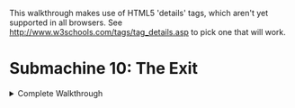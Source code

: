 This walkthrough makes use of HTML5 'details' tags, which aren't yet supported in all browsers. See http://www.w3schools.com/tags/tag_details.asp to pick one that will work.


Submachine 10: The Exit
=======================
<details>
<summary>Complete Walkthrough</summary>
	<details>
	<summary>Intro</summary>
	<p>Welcome to the final "Submachine" game! The series has spanned 10 episodes in as many years. The creator, Mateusz Skutnik, has finished up with the best art and longest trek so far. I've enjoyed the series greatly, so I wanted to put some work into a good walkthrough for others. Prior experience with Submachine in not necessary, but there are many references to previous games for those who want to look back.
	<p>The game world consists of 8 major areas, each of which has a portal back to a section of a previous Submachine game. The graphic style is that of the original, but updates were made so that they'd be appropriate to the new game. Most of the game play involves clicking switches, collecting items, and finding out where to put them.
	<p>There are a few parts to this walkthrough. I try to have progressive hints throughout, so that you can figure out as much as possible on your own. Also, each successive part is more detail oriented, so you can look for high level hints in the "Hints" section, detailed directions, you'll need to check out the "Efficiency" section.
	<p>"Explanations Walkthrough" leads you to clues to what you need before finding those items. It's a lot of back and forth, but hopefully you will understand what's going on. "Efficiency Walkthrough" is designed around subgoals for accessing the ending. Items are collected and used at convenient times with no explanation about what they are.
	<p>"Secrets" contains info for getting the ten small red balls that are used to access extra text just before finishing the game. Items used solely to acquire secrets are mostly ignored by the main walkthroughs, except under special spoiler tags.
	<p>I label areas mainly by their teleporter coordinates. So, '101' means first and third buttons depressed before activating teleporter. I also use a 'P' to mean through the powered portal. So '110P' means the area from the beginning of Sub 6: The Edge.
	<p>Remember that the game is designed so that you can't get stuck. No matter what you've done, what you have, or where you are, you can still reach the ending! (And you can still get all the secrets!)
	<p>Enjoy!
	</details>
<details>
<summary>Hints</summary>
	<ul>
	<li>You're not stuck.</li>
	<li>Really, you're not stuck. The ending is reachable from any situation.</li>
	<li>The secrets are also reachable from any situation.</li>
	<li>If an item came from a device, it probably goes into a similar device.</li>
	<li>Mechanisms with little red and green lights need to be activated elsewhere.</li>
	<li>Pick up everything. There are no useless items.</li>
	<li>There are a few useless mechanisms.</li>
	<li>Most mechanisms have visual clues for how to activate them. Like missing pieces.</li>
	<li>If a mechanism stops working, you don't need it any more.</li>
	<li>Some obvious items are for non-obvious secrets. Progress is better than completion.</li>
	<li>There are some things you'll understand early, but can't be solved until much later.</li>
	<li>All ten secrets are small red balls. Some are hidden in "plain sight".</li>
	</ul>
</details>
	<details>
	<summary>Descriptions Walkthrough</summary>
		<p>This takes you through the game, pointing out clues. It's more commentary than directions, so it's good if you want vague hints, or want to read about a previous section to see if you missed an obscured clue. The back story is left out, but you're led to in-game papers that describe it. Secrets are dealt with as if they were normal game items, but more vague and left out of the spoiler hints. This walkthrough is set up as if it's telling the protagonist's story. Read the Efficiency Walkthrough section if you need clearer guidance.
		<p>This is written as if we have everything we need to pass each obstacle. The player will have to jump back and forth between areas to actually reach the area in the next paragraph. Read about what you see, for subtle hints about what to do next. Spoiler hints will say where to go, but not what to do there or the best order to do anything.
		<p>Progressive spoilers: character of the game, descriptions and clues, search locations
		<details>
		<summary>Chapter 1: Where Am I?</summary>
			<p>The first part of the game is simple and linear. Explore a bit, click to collect items, and use them where you can. Don't miss the 'Backpack' early on, you have limited inventory space! Figure out how the game works. Pass though rooms and portals. Find the teleporter to finish this part.
			<details>
			<summary>Docks</summary>
				<p>We start off on an unstable platform with stone floating around. This seems to be a technologically mixed area that plaques call the Northern Garden docks. There are four labeled 'docks'. There's a ship anchored (literally) to one of the docks, but we can't see it. There's a ladder, but all it has is a glowing orb at the top. It seems small enough to grab. A hole in the ground leads to a machine that doesn't do anything, but does have a hole for something. Pieces of the wall are floating around. They seem to be centered on something. There's a building blocking our path. The circular device nearby looks like it might be useful.
				<details>
					Put the Light Sphere in the circular device to gain access to the building.
					</details>
				</details>
			<details>
			<summary>Control Room<summary>
				<p>This is a modest building that seems in disrepair. There are some levers upstairs labeled like the docks. What dock was the ship at? There's a backpack by a chair that looks useful. The stairway doesn't go anywhere. What breaks up support beams but leaves them floating? There's a vending machine in the corner. It seems to require an id card. Maybe there's one on the ship?
				<details>
					Click the lever marked '3' to move the ladder to the ship.
					</details>
				</details>
			<details>
			<summary>Ship</summary>
				<p>We can reach what seems to be a space ship, but it still needs power. Luckily, there's ship number card by the entrance, and those cables go right into the machine we saw.
				<details>
					Take the Id to the vending machine, insert it to get a Bottle Fuse, take it outside to the machine in the hole. Insert it and press the button.
					</details>
				<p>The ship is so old that there's mold everywhere! It's interesting to look at, but probably doesn't do anything anymore. Maybe there's some scrap to collect on board. We found the bridge, but the security is still in place, and we don't have a captain's ID badge, or whatever goes in the other slot. There's a hatch missing a handle, maybe that's still around somewhere.
				<details>
					The Door Valve is on the other side of the ship. Insert it into the hatch and click to open it.
					</details>
				</details>
			<details>
			<summary>Old House</summary>
				<p>We found a karma portal like the ones in previous Submachine games. They'll probably take us to many unusual places. This place seems like an old house. The way is blocked a bit, but nothing too difficult to handle. There's a hole in the floor with a little red ball at the bottom. Looks like something valuable, but we can't reach it. Even if we found a long stick to reach, it's so far down that grabbing it would be a problem. There's some strange equipment around. One large capsule has lights on it and a panel that might open, but it won't and the device seems inactive. The nearby door is shut and not opening. There's another unusual device on a lower level, but it seems to be missing some parts. All the statues are facing some brick structure that seems subtly out of place with the house. It must be important.
				</details>
			</details>
		<details>
		<summary>Chapter 2: Grand Tour</summary>
			<p>Now that you have access to a teleporter, there are many worlds to explore. Go from place to place collecting and using items. About half of them are used in the area you found them in, the rest go through the teleporter. Use the powered portals to get to areas from previous Submachine games. You'll finish this part of the game when you gather all the pieces to activate the powered portal in the first area.
			<p>Main Areas
			<details>
			<summary>001 The Pyramid</summary>
				<p>There's a bunch of ancient Egyptian stuff around, but the pyramid walls look like copper. There's a couple of geared devises on walls, but neither is complete. There's a totem with Hieroglyphics on it, and there are some papers around with the same symbols. A box on an upper level has the same symbol as the totem, but it doesn't seem to do anything. There are a couple of jackal heads that teleport us between them, which is odd because there are ladders that reach them both. There's also an odd gray stone device with buttons, attached to a socket. There's nothing around that fits in, though.
				<details>
					The last hieroglyph page is in 111. The Karma Vile for the stone device is in 110P. You get the first Cog Wheel from the box when the totem is set up properly. The other 3 are in 001P, 101P, and 011. 
					</details>
				The ladders both drop down into compartments below. There's a glowing portal down one, and a glowing device down the other. They look useful. 
				</details>
			<details>
			<summary>010 The Excavation</summary>
				<p>Looks like a work site, but the drill is busted. It's turned off and there's a handle in what looks like red sand. It appears to be solid. There's sand on the other side too, but it doesn't fill the hole. There's a machine that seems to open a hatch somewhere. There's a glowing Range Confirmator that may need power.
				<details>
					Get the handle and put it on the drill. Open the handles and pull both levers to activate it.
					</details>
				<p>The drill must have already done its work, because there is equipment down its hole. One of the Range Confirmators is in a socket with a green light. There are two other sockets with red lights. There are two airlocks, but one is missing a handle. We can get past the other one. There's a closed hatch and a bar that looks like a handle.
				<details>
					Open the other airlock with the handle, place both Confirmators in the sockets and activate the machine to open the hatch
					</details>
				<p>There's a piece of paper with a some kind of rune on it here, and a large portal beyond the hatch.
				</details>
			<details>
			<summary>011 Shiva</summary>
				<p>This place consists of three large metal spheres, connected by a large pipe. The pipe is busted open and we can climb inside. Unfortunately, there are security fields blocking access to two of the spheres. We can enter the third, which has some kind of rotating device. Activating it changes some of its lights from red to green and vise versa, but anything but the original position puts up a security gate to that we can't leave. We can go all the way around the largest sphere and enter through a hatch. It seems to be a computer interface. There are a lot of green lights around. What could those be?
				<details>
					Use a Insulator Cap found in 101P to block the exit security gate. We'll assume the that emergency protocol has also been activated. It's in 110P
					</details>
				<p>With the security gates partially deactivated we can enter all the spheres through the busted tube. The left sphere has a large portal in it. The right sphere now has a ladder visible that exits below. There's a copper Cog gear here.
				</details>
			<details>
			<summary>100 Royal Storage</summary>
				This place is full of old structures that seem to be held together by advanced technology. There are time and space anomalies all around, so movement doesn't always end up where we expect. There are signs naming five separate storage facilities. There's nothing else of interest here.
				<p>32/1 is all red brick inside. There doesn't seem to be any order to the rooms, and backtracking leads to new places rather than old ones. It would be easy to hide somthing in here. Luckily, the total number of rooms seems low. There are items scattered about, and two metal devices in walls. One seems to need completion, with oblong recesses in it. Another looks like a secure box we don't have access to.
				<details>
					Fill the first device with Karma Fuses to access the second.
					</details>
				<p>33/1 is very small. There are some items on the floor, and you see all of it before returning to the entrance.
				<p>33/2 is also very small. Every exit leads back to the entrance, except the ones at the entrance. There are some things on the floor, but the large portal seems to be the reason this vault exists. Unfortunately, it's not active. There are round sockets in the wall nearby. Maybe it construction wasn't completed.
				<details>
					Fill the corners with Loop Stabilizers to active the portal.
					</details>
				<p>33/3 has much more space inside, and has some kind of order to it. The left doors all lead to the same places, and the same is true for the other doors and ladders. Backtracking to previous rooms is somewhat possible. There are a lot of devises on the walls! Most of them have red and green indicators and labels, though there is one dial with labels from all the other devices, and one with multiple red lights with a panel that might open. There's also a large capsule here that looks similar to the one near the first teleporter. Far from the entrance, there's a paper with some history about an escapee. Maybe there's hope of escaping?
				<details>
					Activate each device after setting the dial to its label. 
					</details>
				</details>
				<p>33/4 is also large, but as long as we don't go too far and end up at the entrance, we can backtrack through any rooms we visit. There are items lying around and a paper on the wall with a strange symbol on it. There are three devices on walls. One of them has two indicator lights on it.
				<details>
					Activate the two devices and then collect an item from the one with lights.
					</details>
			<details>
			<summary>101 Cliff Side</summary>
				<p>There's not much here. There's an older stone statue of an ox that's missing some pieces, a paper with some strange message about multiple dimensions, and a piston. The piston activates a ladder that leads to an upper ledge. The piston there is missing, though, so we can't reach higher. There's a big spherical machine that is missing something according to the pedestal nearby. There's a metal piece that's almost fallen off the ledge, but it doesn't fit in the machine.
				<details>
					The Stone Grapes are in 011P and 001. The other ox statue is in 110. The Ladder Piston is in the ship near the start of the game. The Data Tape is in 001P.
					</details>
				<p>Even with the machine satisfied, it doesn't seem to do anything useful. It only says that it's finished was it was doing. Maybe those cables are communicating with some other machine? The upper ledge has paper with a strange symbol on it. And a large portal.
				</details>
			<details>
			<summary>110 Murtaugh's Lab</summary>
				<p>This place is huge! It also seems to be falling apart, like the docks, there are paths that lead to empty space and broken walls floating about. There's a machine on the far wall with a socked for some large device. There are three doors around the teleporter.
				<p>The left room is the most broken up, and things are scattered around the floor. There's a paper on the wall. Someone may have been studying the strange behavior.
				<p>The center room was poorly barricaded, probably because of some fancy equipment in it and its back room. There's a large capsule here like the one near the first teleporter. There's also a magnifying glass that doesn't have an experiment running. We could use it if needed without disturbing anything. There are skulls on tables and in drawers. Why would anyone want to look at skulls?
				<p>The third door just leads to three more! The left one has an out-of-place old stone statue of an ox, and a box with mostly small things around it. The center door leads to a large portal. It's got a number of smaller devices connected to it with wires. Half of them have green lights and hold a metal thing like the ones lying around the floors here. The other half are empty with red lights. The right door contains a large version on an experiment. The experimenter seems to have found a way to repair broken walls!
				<details>
					Fill the portal devices with Vector Finders. 3 are here, the others are in 101 and 100.
					</details>
				</details>
			<details>
			<summary>111 The Monastery</summary>
				<p>If there were monks here once, they lived a spartan life. Most interesting things look like they came from elsewhere. There's a paper with what looks like hieroglyphics on it. There's a metal bar near a statue. There's a large capsule like the one near the first teleporter. There's some electric device, that could be a sender or receiver. There's a large portal that looks like it belongs here, strangely enough, but it's not active. There's also a circular stand like the one used to gain access to the control room to power the ship. Too bad we can't remove the Light Sphere from there.
				<details>
					Use a Light Sphere from 101P or 100P to get an item that powers the portal. 
					</details>
				</details>
			<p>'Sub' Areas
			<details>
			<summary>001P Submachine 5: The Root</summary>
				<p>We no longer have the metal keys to use the local teleporter, and it looks damaged by the karma portal anyway, so we're stuck in this area. The Coil we placed back then seems to have exploded, leaving a Light Sphere. There's a gear in the tub that looks out of place. We can move some panels from the wall to reveal a handle we didn't notice before. There's a ladder that leads to a socket in the wall. Opening the panel reveals that it's empty. Perhaps there's another one somewhere so we know what kind of thing plugs in.
				<details>
					Get a Root Finder from 101P to collect an item from below.
					</details>
				</details>
			<details>
			<summary>010P Submachine 4: The Lab</summary>
				<p>We've been on this roof before, but the ladder is broken, so we can't get to the familiar areas. There's a force field blocking the path, but it's controlled from our side. That's pretty sloppy security, or there's something inside that's important enough to stay there. There's a Light Sphere set up to get us into a new section of the lab. There's a page on the wall, something about time travel. There's a metal Ladder Step nearby, but there's no way it would fit the wooden ladder outside. There's another security device set up, this one is actually keeping us out. Maybe it's as sloppy as the one outside and we can trick it somehow.
				<details>
					There's a Chip with security codes hidden in 011P, but you'll need to head to 110 to actually get at it.
					</details>
				<p>Past the security is a workbench with a tank of karma like the one from the other lab. This one is set up to dispense it. Maybe if we had an appropriate container we could use it to do the miracles we saw in the other lab?
				<details>
					The container is in 000, and the miracle works, so it's a late-game item.
					</details>
				</details>
			<details>
			<summary>011P Submachine 7: The Core</summary>
				<p>This is the large shrine we visited before, but it seems to have aged quite a bit. The telescopes that haven't fallen apart still point to the same locations, but the electrical equipment is broken down an full of stones. There are floating blocks outside; this place may be damaged by the same thing that damaged others. The entrance we used last time is completely gone. Looks like someone visited at one point, but there's nothing left of them now but a suit and a skull. There's a large machine in one room that looks like the one on the cliff. The pedestal has the same message on it as well. There's a note left behind saying someone will be back here eventually. Hope that wasn't them in the suit.
				<details>
					Satisfying the machine at 101 will provide an item here.
					</details>
				</details>
			<details>
			<summary>100P Submachine 3: The Loop</summary>
				<p>This was the place we were stuck doing puzzles for what seemed like forever. The rooms aren't stable like before, though. They're randomized like in another vault. There are so many rooms, it's hard to reach a location. There are two valve enclosures with four positions each, but one valve is missing. There are two receiver bells with dials that need activation before they'll turn. All four of these items are labeled. There's a devise with all those labels on it, with similar bells, and columns with lights that might move. There's a grid of some kind of material, with the corners of the grid missing. There's a device that seems to be ripped out and has wires dangling. Finally, there's a mount with two lights, presumably where the reward for this puzzle is kept.
				<details>
					The missing valve is in the basement past the back door of 000. It might still be locked at this point. Use the valves to line up the lights with a bell, then turn the dial of the corresponding bell. Repeat. Grab the reward. More hints are in the Efficiency Walkthrough, but this is a long difficult puzzle, so don't get discouraged.
					</details>
				</details>
			<details>
			<summary>101P Submachine 8: The Plan</summary>
				<p>This is a small section of a world visited not long before. The Coil is still there powering the dimensional locater, but the ladder is missing. We no longer have the controller that let us jump between worlds. Luckily, someone has set up a light sphere crown to get us into the pod without it.
				<details>
					There's a Light Sphere below and the other is in 001P.
					</details>
				<p>Some of the equipment has been removed from the pod, but they left a Cog above and didn't open the hatch after unlocking it. We've seen some Ladder Steps around, maybe if we get enough we can reach the area below us for the first time.
				<details>
					The 3 Steps are in 111, 010P, and 110P.
					</details>
				<p>We made it down the ladder! There is a Light Sphere here, along with instructions for setting up the crown above. There is a little round device in a computer socket that isn't doing anything but make blue light. Maybe it will be of more use elsewhere. 
				</details>
			<details>
			<summary>110P Submachine 6: The Edge</summary>
				<p>This the the place we were dropped off to die when we couldn't pass a security check. The teleporter looks worse than before, and pieces of wall have fallen down, revealing an entrance we never say before. Too bad there's no valve on that hatch. There's some new equipment set up, some sockets, what could those have been for? Around the corner, there's a paper with a strange symbol on the wall. The path beyond seems to have broken off. The vents are rusted enough to remove the covers and enter.
				<details>
					There's a fuse for the socket in the lighthouse. The valve is in one of the vents.
					</details>
				<p>There's a security system on through the left vent, but all the green balls needed to disable it are there. There are some items on pedestals (or fallen off), those must be important. There's also a large capsule like the one near the first teleporter.
				<p>The right vent has a four-way split with a machine controlling where to go, but it's blocked, so we can only go up. There's another one of those robot storage devices that seem to be everywhere. This one has something glowing in it. 
				The valve nearby is locked just like the entry machine is.
				<details>
					The Block Remover Tool is in the other vent. Use it on the center of the machine, unlocking it and the valves.
					</details>
				<p>The valves control which two exits are open at any time. There are a few items around that could be useful, including the Hatch Valve for the hatch outside. Beyond the hatch is another security point like the one in the vent, but this one is missing the Plasma Charges that unlock it. We'll have to find those.
				<details>
					There's a Charge in each vent, and the other in in 011.
					</details>
				</details>
				<p>Beyond the security point is a monitor and a door labeled S3C. The monitor is for activating an evacuation protocol, but it doesn't open the door. It's a computer, so it's probably connected to somewhere else. Perhaps there's a way out available now.
				<details>
					The protocol is for 011. The door is opened in the ship at the beginning of the game.
					</details>
				<p>It's like a treasure vault in here! There are nearly a dozen security stops, which lead to info about this place. We had a few of the little red balls that access it all. We should look for others. 
			<details>
			<summary>111P Submachine 9: The Temple</summary>
				<p>We just came from here but it looks like a lot of time has past. There's a lot more red 'sand' everywhere, and the only accessible plaque is broken. It covers up most of the places we knew about. Finding an item in this would be like finding an needle in a haystack. There is one place to go, past a hole in the stairway where it looks like someone set up a dimensional locater. Too bad we don't have the control device, but it's broken anyway. There's a wire to some holding cylinder. If we can power it we might salvage something from this trip.
				<details>
					The Coil is in 101P
					</details>
				</details>
			</details>
		<details>
		<summary>Chapter 3: Down the Rabbit Hole and Back</summary>
			<p>This part of the game is again more linear, with a little backtracking. Explore the oldest sections of Submachine games in order to open up the rest of the options. Don't be afraid when the exit disappears on you. You'll find another way out to end this part of the game.
			<details>
			<summary>000P Submachine 2: The Lighthouse</summary>
				<p>This place was the real beginning of journey through the Submachine. Now it's so full of this red stuff that we can't go very far. There's a Light Sphere where the wisdom crystal was once. But it was taken, so the light is a mystery. The box with all the wires seems to have blown a fuse or something, since one of the levers is inactive. The path up is blocked, but there's a light crown around to get us to the other side of the room. The ladder won't extend, one of the wires is broken. There's a little box like the one in the lab nearby. There's also a transmitter hooked up to a grid of strange symbols, like the ones we've found on paper.
				<details>
					Enter the 4 runes into the transmitter. The papers are at 010, 100, 101P, and 110P. The receiver is at 111. Use the item to fix the wire, and pull the lever on the box to extend the ladder
					</details>
				</details>
			<details>
			<summary>Submachine 1: The Basement</summary>
				<p>Ah, the original Submachine game console. There's a note about the lab stuff nearby, but the game is where we first noticed something was different. And there's a karma portal here. Maybe we can here from somewhere else originally? Through the portal is a setup like at the end of the game, but it's all real... and fake! It's a bunch of paintings that make it look like we've reached the outside. The path circles a tower, but part of it is broken up with more floating walls. There's an elevator here. Looking out from it the paintings seem real. Well, real enough for a game. This is the ending of Submachine, and we're retracing our steps back through it. Maybe it was all real after all?
				<p>Well, these red rooms are new, but the elevator disappeared from under the same symbol it appeared under back then. There seem to be unsolved problems here. Levers and stones and switches. It's still like a game setup, everything nearby just needs to be rearranged properly, and maybe we'll get to the portal behind the glass. The raised bed doesn't seem all that necessary, though.
				<details>
					The stone goes on the scale, the stone gets turned to match the mark on the other one, the switches need to be flipped, and all 4 levers can be collected and inserted into their spots around the glass.
					</details>
				<p>Now this is familiar! All the puzzles here are just as we left them, but more broken apart and moldy. It must have been real after all! Well, lets collect all the items from before, maybe they'll be useful outside. There's a portal where the original exit was. The wisdom crystal is missing of course, but there's another Light Sphere in its place. Maybe they 'grow back' after a long enough time? Continuing to retrace our steps leads us back to the old house. Did we come from here originally?
				</details>
			</details>
		<details>
		<summary>Chapter 4: Cleaning Up the Mess</summary>
			<p>This part of the game is about traveling around, dealing with all the unfinished business you've noticed along the way. Find a way to reconstruct damaged sections of the world. Collect and use all the secrets now. Reach the giant bulb at the top of the lighthouse to move on to the last part.
			<details>
			<summary>Find a tool</summary>
				<p>We're back at the house, and have access to every location and portal. Are there any mysteries we couldn't deal with before that we can now? How about the large capsule right here by the door?
				<details>
					Use the 4 Fuses from the basement to activate the 4 capsules. They're in 100, 110, 110P and 111.
					</details>
				<p>There's an Empty Karma Stabilizer inside. Perhaps we should fill it with karma?
				<details>
					The karma tank is in 010P.
					</details> 
				</details>
			<details>
			<summary>Perform the miracles</summary>
				<p>Leaving the lab, we see that the roof tiles dislodged by proximity to the karma portal are reacting to the Stabiliser. Using the Stabiliser on them actually fixes the broken roof! How many other places did we come across that had broken, floating pieces?
				<details>
					at least 11 ;-) (but one was the roof you just fixed, and two can't be fixed)
					</details>
				<p>There were so many places to go! Mostly there were Tiles to collect. There was a pathway with a message about a sentient machine, a box of junk that looked interesting, and more! The one in the basement was really confusing, The submachine game seems like a real place, but the portal took us to some electronic world. Were we really in the game? This last place has a door that seems to be unlocked by placing Tiles above it. Let's see if we have all 4.
				<details>
					The tiles are in repaired karma portals in 000, 000P, 110, docks.
					</details>
				</details>
			</details>
		<details>
		<summary>Chapter 5: Leaving the Submachine</summary>
			<p>Almost done! The karma doorway leads to the top of the lighthouse. The items in the there are used to acquire the pieces of the final mechanism. It's not very hard either. Just don't activate it if you want to try to get all the secrets. You have to start over from the beginning once you see the ending.
			<details>
			<summary>Enter the Lighthouse (Submachine 2)</summary>
				Past the doorway is a steel room with a note about entering the Submachine, and what looks like a security system. There are two fuse sockets that may need to be filled.
				<details>
					The Fuses are in 011P and 100P
					</details>
				<p>The ladder leads to the lighthouse. There's another note about a sentient machine. The large lamp we powered back then is still active! Too bad it didn't take us out of the submachine then. Better not try again that way. Since it didn't work, we might as well take these items nearby.
				<details>
					The large lamp still leads back into the loop like it did before!
					</details>
				</details>
			<details>
			<summary>Leave the Submachine for good</summary>
				<p>With the ID we can get further into the ship. It turns out it was just an observation deck, but there's some equipment up here. There's also a note about the lamp turning off. Will someone be expecting us? 
				<p>We have a Portable Light Crown and the Light Sphere that activates it. Now all we need is a place to set it up. There was a note about needing something else as well. Maybe whatever that is will be the last clue to making this work.
				<details>
					The note was in 101P, get the Converter in 110P. Set it all up in the lighthouse.
					</details>
				</details>
			<details>
			<summary>Enjoy the Ending!</summary>
				<p>They are Murtaugh and Elizabeth. They are the people the notes have been written by or about for the entire Submachine series. See the karma arm? This game would have been much easier with one of those!
				</details>
			</details>
		</details>
	<details>
	<summary>Efficiency Walkthrough</summary>
		<p>Here you'll find what I think is a really efficient path through the game. It's not the common path, but I've left directions in each goal for getting the stuff you've missed if you're not following along. It's divided into milestones and steps. If you don't know what to do, check which milestones you've completed and take a look under the next one you haven't.
		<p>Progressive spoilers: strategy, steps broken down, solutions and pointers
		<details>
		<summary>Reach the Teleporter</summary>
			<p>Look around and do a bunch of obvious stuff. You can ignore the Backpack if you're following this walkthrough, but you may want it just in case. You'll eventually find a red and white mechanism with three buttons in a row and one underneath. That's the teleporter. The top three set the location and the bottom one activates it, sending you to another, different-looking teleporter. You're at 000 currently.
			<details>
			<summary>Step-by-step</summary>
				- There's a Light Sphere at the top of the ladder
				- Use it to access the building. 
				- Use the levers to move the ladder to the ship.
					<details>
						Third from the left goes down, rest stay up
						</details>
				- Get the Ship ID Number and use it to get a Bottle Fuse.
				- Power up the ship and enter.
				- Get the Door Valve and Ladder Piston from the ship.
					<details>
						From entrance, Valve is left then up all the way, Piston is right all the way and up, then left
						</details>
				- Use the Door Valve to exit the ship
					<details>
						Exit door is right from the Piston
						</details>
				- Click through obstacles to reach the teleporter.
				</details>
			<details>
			<summary>Secrets</summary>
				None accessible now
				</details> 
			</details>
		<details>
		<summary>Activate the '110' Powered Portal</summary>
			<p>For this we need 5 Vector Finders, but 3 are in 110 in rooms near the portal. We need to teleport to two places to get them before heading to the portal. For efficiency, we should take a Plasma Charge with us, found in a fourth teleport location, and well hidden. You can get all of these items without needing any others.
			<details>
			<summary>Step-by-step</summary>
				- Visit 100, get the Vector Finder, it's somewhere left of the teleporter
					<details>
						Enter the storage vault, there's only one left of the teleporter. The doors lead to 5 random rooms, so keep clicking until you see a metal object in front. Get it and click doors until you see the vault arms, signifying the exit.
						</details>
				- Visit 101, get the Vector Finder, it's nearby
					<details>
						Use the Piston to call the ladder. Take it up one screen, the Vector Finder is a metal object on the edge of that ledge.
						</details>
				- Visit 011, get the Plasma Charge, it's a small green sphere
					<details>
						Follow the ladders all the way around the spheres. Enter the large one at the hatch and go to the left of the massive computer. One of the glowing green things is the Plasma Charge.
						</details>
				- Visit 110, three rooms have Vector Finders, one has the portal
					<details>
						Enter the door left of the teleporter, the Vector Finder is down the stairs. Enter the door right of the teleporter, the Vector finder is past obstacles, down a hallway, and inside a desk. Enter the door further right of the teleporter, to see three more doors. The Vector Finder is in the right room and the portal is in the center room.
						</details>
				- Activate the Portal
					<details>
						With the Vector Finders selected, click each socket with a red light to insert the Vector Finder. The portal will glow blue.
						</details>
				</details>
			<details>
			<summary>Secrets</summary>
				<p>Secret 1 is in the vault, you'll be back later, so no pressure. An item for accessing the secret room is here.
				</details>
			</details>
		<details>
		<summary>Complete the Ladder</summary>
			<p>For this we need 3 Ladder Steps, each in a different teleport location. One is, as you've guessed, behind the portal we just activated. While we're there, we'll save ourselves a trip by getting a rune and activating Shiva's emergency exit protocol. The second Step is a quick grab like the Vector Finders, but we'll collect a paper with a hint while we're there. The third Step will take some work, since we need to gain access to the powered portal to reach it. 
			<details>
			<summary>Step-by-step</summary>
				- Enter the portal at 110, find the crawl vents and rune paper.
					<details>
						Go left, click to open, left again for rune
						</details>
				- Enter the left vent, then the right, collecting everything
					<details>
						Both vents only have a few rooms. The left one is easy, collect the Plasma Charge, click to deactivate the security grid, and collect the Block Removal Tool. The right one needs the Removal Tool to get the center mechanism working, then there's a wheel in rooms to rotate it. Click once when going through, 3 times when going back. Collect the Plasma Charge in the first room, Ladder Step in the second, and Hatch Valve and Karma Vial in the third.
						</details>
				- Enter the Hatch right of the portal, activate Shiva's emergency protocol
					<details>
						It's high up on the wall. Connect the Hatch Valve and open it. Inside, place the three Plasma Charges in the box and click the screen to deactivate the barrier. If you're missing a Charge, get it from 011. Click the large screen and click the protocol toggle to change it.
						</details>
				- Visit 111, collect the Ladder Step and paper with Hieroglyphics
					<details>
						Step is far right of teleporter, paper is far left.
						</details>
				- Visit 010, activate the drill
					<details>
						At the far left of the teleporter is a handle, connect it to the drill and open both handles. Pull the lever you just passed, then come back and pull the handled cord to activate the drill
						</details>
				- Grab items underground and use them there to find the portal
					<details>
						Enter the hole right of the teleporter, collect the Range Confirmator. Enter the drill hole, place the Confirmator in one of the sockets. Get the Air Lock Handle in the bottom right and use it to open the Lock at the bottom left. Get the other Confirmator and the rune paper behind it.
						Place the Confirmator in the other socket. Activate the hatch in the other hole, then return to the hatch to find the portal beneath.
						</details>
				- Enter the portal, collect the Ladder Step
					<details>
						Grab the Canister powering the portal blocking your path and proceed inside the building. The Ladder Step is down the stairs and to the left.
						</details>
				- Visit 101 again, grab the rune paper, enter the portal, finish the Ladder
					<details>
						Go up to the second ledge this time. If you don't have the Ladder Piston set up, get it from the Ship and set it up. There's a rune paper at the top, then the portal. The ladder is just left of the portal, use the Steps to complete it.
						</details>
				</details>
			<details>
			<summary>Secrets</summary>
				<p>The Secret Vault is the door labeled S3C, but you can't get in yet
				</details>
			</details>
		<details>
		<summary>Acquire the Second Light Sphere</summary>
			<p>The first sphere is just beyond the ladder in 101P, but this is the 'harder' one to get. If you found the 'easy' one first, see 'Complete the Ladder' above to access this one. Use the Light Sphere to access the pod, and collect the other 4 items in this area. There are no more puzzles here. Avoid the paper. It has a hint for the end of the game, but it will fill an extra inventory slot so it's not worth it unless you're collecting them. After this area we'll grab the other Cog Wheel, and go collect the 'easy' Sphere. We waited so that we can complete that entire area, including past the portal, in one trip!
			<details>
			<summary>Step-by-step</summary>
				- Collect 4 items in 101P
					<details>
						There's a Root Finder left of the ladder. Use the Light Sphere to access the pod. There's a Cap in the hatch and a Cog up above. The Coil is next to the portal out.
						</details>
				- Visit 011, the route has changed, and there's a Cog Wheel nearby
					<details>
						Enter the busted tube and head into the lower sphere. Use the Insulator Cap on the mechanism to avoid getting locked in. Head into the large sphere and take the ladder down to get the Cog Wheel. If there's no ladder, activate it in 110P. If you don't have the Plasma Charge you need, it's at the left of this large sphere. The instructions are in 'Complete the Ladder' above.
						</details>
				- Visit 001, reach the portal
					<details>
						You should already have the Cog you need, but you'll need the other one in a minute so lets get it. There's a totem right of the teleporter. Go up twice to find the hint papers for it. They are Hieroglyphics and repeated symbols show you how to line up the papers. If you don't have the third one already, you can get it from 111, but it would be easier now to just try all the options for the last symbol. The box up and to the left will be open if all the symbols are correct. Collect the large Cog Wheel and use it in the nearby mechanism to lower the ladder. There are two, but the Cog only fits in the correct one. Follow the ladder down to reach the portal.
						</details>
				- Collect 3 items past the portal, including the Light Sphere
					<details>
						The Light Sphere is visible, and the small Cog Wheel is in the tub. 
						Clear the metal plates on the far right to access another portal. Use the Root Path Finder (described above) to reach the Data Tape.
						</details>
				- Finish up the area by collecting the last 2 items
					<details>
						Exit the portal and use the Cogs (described above) in the other mechanism. Head down to the jackal head and click until it brings you to the other one. There's a ladder down to a Portal Charge, and a device that takes the Karma Vial and gives a Stone Grape when the third button from the top is clicked. If you don't have the Karma Vial, get it from the tunnels left of 110P. Use the Jackal to get back to the teleporter.
						</details>
				</details>
			<details>
			<summary>Secrets</summary>
				Nothing here
				</details>
			</details>
		<details>
		<summary>Activate the '000' Powered Portal</summary>
			<p>By now you've seen most of the areas, and we'll see most of the rest for this objective. The goal is to make use of your items to get 3 Portal Stabilisers and a Portal Charge. We have to visit one of two locations twice to finish up, so we'll pick the one that's quicker. Depending on how you used the first Light Sphere, you may have different items, so the first step is to use the second Sphere to get caught up.
			<details>
			<summary>Step-by-step</summary>
				- If you haven't yet, use the Light Sphere at 101P, then finish 001
					<details>
						This is described above in 'Acquire the Second Light Sphere'. The end result should be: Insulator Cap, Coil, Portal Charge, Stone Grape, Data Tape
						</details>
				- Use the other Sphere in 111, get the Portal Stabiliser in 111P
					<details>
						You can use the Sphere down the right ladder. You get a Glyph that powers the portal. There's only one thing to do in 111P, go left and up the stairs to plug in the Coil and find the Stabiliser at the end of the wire.
						</details>
				- Quick stop at 101 to drop off the Data Tape
					<details>
						That big computer on the ledge needs it
						</details>
				- Visit 011P, get Stabiliser, Grape, and Skull
					<details>
						If you can't get there, use the Insulator Cap in the lower sphere to enter the left sphere. There's a Grape Stone in the box on the floor, a Skull in one of the rooms, and a Stabiliser in another.
						</details>
				- Quick stop at 101 to drop off 2 Grape Stones
					<details>
						The ox statue to the left needs completion
						</details>
				- Visit 110 to get the Stabiliser, drop off Canister
					<details>
						Go right from the teleporter. The door left of the portal door has the Stabiliser. Left from the teleporter is a socket for the Plasma Canister. Take the short detour if you're collecting secrets, it will save an inventory space.
						</details>
				- Activate the 000 Portal
					<details>
						Actually, don't do it yet. Save the trip and start the next walkthrough section to get the clue first. It's a big milestone so it deserved to be written here... You have all the items, so head right and down from the teleporter to reach the portal. Plug in the 3 Stabilizers and Portal Charge, then press the lever to activate the portal.
						</details>
				</details>
			<details>
			<summary>Secrets</summary>
				<p>Secret 2 is in the tomb. Secret 3 is in the shrine, you'll be back there later. Secret 6 is in the box in the lab, but you can't get it yet.
				</details>
			</details>
		<details>
		<summary>Open the Back Door to '000'</summary>
			<p>The puzzles here are mostly local, so enter the portal and keep pressing forward. There's a place to backtrack at the beginning, so we'll get the last rune paper first to minimize that. There are a bunch of items to get just before reaching the door, so it's best to get them now.
			<details>
			<summary>Step-by-step</summary>
				- Visit 100 to get the last rune paper
					<details>
						Far right of the teleporter there's a ladder up to 33/4. Enter and go right until you see the rune paper on the wall. Go right again to return to the entrance so you can leave. There are puzzles here, but now is not the time to do them. You should have 4 rune papers now. The others are in 101, 110P, and 010.
						</details>
				- Activate the transmitter in the basement
					<details>
						The portal from 000 is right and down from the teleporter. Head down to get a Light Sphere, then up to use it. Left of the path past that is where you enter the runes. Each input has a different set of runes, so click until you see one that's on your papers. Like the temple totem, nothing will happen here when you set all the runes. Now we backtrack and find the receiver.
						</details>
				- Reach the elevator
					<details>
						The rune receiver is in 111, down the ladder left of the teleporter. Take the fork and return to the blocked path. Use it to complete the wire, then head around to the box near the area entrance. Flip the switch to lower the ladder. Head back to the ladder. Use the portal below and head left to the elevator.
						</details>
				- Solve the red room puzzles
					<details>
						Click elevator buttons to reach the red rooms. The puzzles here are all self-contained. Move back and forth between rooms, flipping switches, grabbing items and using them. You'll finish by releasing the glass covering a portal out.
							<details>
								You need 4 Levers. One is on the ground. One is accessed by pressing both switches, then retrieving it from the upper right room. For the third, take the Stone Weight from the lower right and put it on the platform in the lower left. Finally, check the notch in the stone wheels. Move the one to line up with the other, and take the Lever from device just left of the exit. Put all the Levers around the exit to access the portal. An efficient path is: right, all down, all up, all left, exit.
								</details>
						</details>
				- Grab some stuff on your way back
					<details>
						This is a reminiscing area, with no puzzles left to solve. Go down, left and grab the four white fuses. Then up, left, up to the portal. Before you go, you should get the Valve just left of the portal, and the Light Sphere right and all the way up from the portal.
						</details>
				- Remove the beam from the door to reach 000
				</details>
			<details>
			<summary>Secrets</summary>
				<p>An item for Secret 10 is near the rune paper, but we don't need it yet and will be back later. Secret 5 is in the box just off the path, but you have to complete this section to get it. Secret 4 is here, you have to backtrack to the red rooms. Items needed for Secrets 4, 5, 6, and 7 are in the yellow rooms.
				</details>
			</details>
		<details>
		<summary>Fill the Stabiliser with Karma</summary>
			<p>Now we can satisfy the large capsules that we've seen around the place. That will get us a Stabiliser, which we can then fill to make it useful. The idea is straight forward, but it's a major milestone that involves searching back through places we've been.
			<details>
			<summary>Step-by-step</summary>
				- If you missed them, get the 4 Fuses and Skull
					<details>
						The fuses are in the yellow rooms through the back door in 000, the Skull is from 011P
						</details>
				- Visit 111, place fuse
					<details>
						It's down the ladder left of the teleporter
						</details>
				- Visit 100 33/3, place fuse
					<details>
						Second storage room right of the teleporter. Go right once from the entrance, place the fuse and return the way you came. Again, there are puzzles here, but we'll get to them later.
						</details>
				- Visit 110, place fuse, get Chip
					<details>
						The large capsule is through the door right of the teleporter and down the hall. On the other side of that room is a magnifying glass you can use to examine the Skull.
						</details>
				- Visit 110P, place fuse
					<details>
						Go through the left crawl vent and alternate right and up until you reach the large capsule.
						</details>
				- Return to 000, collect Empty Karma Stabiliser
					<details>
						It's by the door left of the teleporter.
						</details>
				- Visit 010P, fill Stabiliser 
					<details>
						There's a security point in the lower level. Move the pedestal with a click and place the Explorer's Chip on it. Click the scanner to proceed. Put the Stabiliser on the lab equipment and turn the dial on the tank to fill it.
						</details>
				</details>
			<details>
			<summary>Secrets</summary>
				This is a good time to get Secret 6 from the lab.
				</details>
			</details>
		<details>
		<summary>Enter the Lighthouse</summary>
			<p>The Stabiliser allows us to enter many new (small) areas. We need to collect 4 Tiles from them, and 2 Plasma Coils. We finally solve the puzzles in the Royal Storage, unless they've been completed along the way.
			<details>
			<summary>Step-by-step</summary>
				- Visit 100, activate portal
					<details>
						Explore the vaults looking for Loop Stabilisers and Karma Fuses. They're all 'loops', so doors may not lead where you expect. Start on the right of the teleporter. Down the ladder you can get one of each item pretty easily. The next vault has a Fuse at the right and the portal on the left of the entrance. The next vault has a puzzle to get an item. Set a switch, then activate the corresponding mechanism. Repeat until you get the Stabiliser. The upper vault is hardest to navigate. Solve the puzzle by clicking two different levers, and a panel with a Stabiliser will open. A Fuse is on the ground. Head left of the teleporter to the other vault. Find a Fuse on the ground and use all 4 in a mechanism. Click to activate. Find the Stabiliser in an opened panel. Head right of the teleporter to the first vault. Enter and place the Stabilisers around the portal.
						<details>
						<summary>If you're really stuck</summary>
							33/3:
								Enter, Left, Dial to '1', Up, Set Device,  Left, Dial to '2', Right, Right, Right, Set Device, Right, Left, Dial to '3', Down, Set Device, Left, Dial to glyph, Down, Down, Get item, Down, Exit.
							33/4:
								Enter, Left, Left, Get item, Up, Set Device, Right, Right, Right, Down, Set Device, Up, Left, Get Item, Left, Exit.
							</details>
						</details>
				- Visit 100P, get Plasma Coil
					<details>
						This is the most difficult and annoying puzzle in the game. There are 10 rooms that you reach randomly with each exit click. There are two dials to turn that need to be activated by certain configurations of two Valves, one of which needs to be placed from the inventory. It's all coordinated visually by a device with two small lights on two labeled columns and two labeled transmitter horns. Horns correspond with dials and columns correspond with valves. Set the valves so that the two lights are even with a horn, forming an electric arc. Turn the dial for that horn, which should be lit up. Repeat. Find the panel that should now have two green lights on it. Click to get the Plasma Coil. Find the entrance and get out.
						<details>
						<summary>If you don't even want to try</summary>
							This only works if you start with the left light on top and the right light on bottom like how the puzzle starts off. Turn the 'left' (with turnstile symbol pointing left) valve 1 time, turn the 'right' valve 2 times. Activate the dial of the glowing receiver. Turn the 'left' valve 1 time, turn the 'right' valve 3 times. Activate the dial of the glowing receiver. Pick up the item. Find the exit. 
							</details>
						</details>
				- Visit 110, get Tile D
					<details>
						Left of the teleporter is a socket for the Plasma Canister. Use it to access a broken karma portal. Fix it with the Karma Stabiliser. Enter to find Tile D.
						</details>
				- Visit 011P, get Plasma Coil
					<details>
						To the right of the shrine is a broken passage. Fix it with the Karma Stabiliser, enter the portal and collect the Coil.
						</details>
				- Visit 000, get Tile C
					<details>
						To the right of the teleporter is a broken wall. Fix it with the Karma Stabiliser to access Tile C
						</details>
				- Visit 000P, get Tile B
					<details>
						Head through the area to the karma portal. Head right to some broken bits in the air. Fix them with the Karma Stabiliser to access Tile B. You'll have to exit the way you came, since the elevator is gone.
						</details>
				- Return to docks, get Tile A, enter Lighthouse
					<details>
						Exit the ship. The wall near the Light Sphere is broken. Fix it with the Karma Stabiliser to access Tile A. Enter the building, go up then take the stairs down. They're broken, but you can fix them. Insert each Tile to enter the door. Insert each Coil and click the screen to call the ladder. Enter the vent and climb the ladder to reach the lighthouse.
						</details>
				</details>
			<details>
			<summary>Secrets</summary>
				<p>Secret 1 is in a vault. An item for Secret 10 is in a vault, but you may need to get it on the way out to if you're worried about inventory space. Secret 7 is in the loop. Secret 8 is in the lab, as is the other item for Secret 10. Secret 10 is now reachable. Secret 5 is on the way to Tile B. Secret 9 is at the docks.
				</details>
			</details>
		<details>
		<summary>Exit the Lighthouse</summary>
			<p>There are three items needed to exit, and one you should have by now. The two items to the left and right of the large bulb in the lighthouse can each be traded for one of the others. Put them together in the right place and it's all over. Don't activate them if you want to collect secrets. Once you see the ending you have to start the game over.
			<details>
			<summary>Step-by-step</summary>
				- Get the Portable Light Crown from the ship
					<details>
						The top of the ship is up from the three way pipe. Insert the Id Card and climb the ladder to get the Crown.
						</details>
				- Visit 110P, get the Portable Light Crown Holder
					<details>
						Right of the teleporter are a couple of fuse sockets. Insert the Fuse in one and take the Holder from the other.
						</details>
				- If you don't have it yet, get the last Light Sphere
					<details>
						It's in the yellow rooms through the back door of 000
						</details>
				- Return to the lighthouse to see the ending
					<details>
						Go back to the docks and under the building to the lighthouse. Insert the Holder in the fuse socket, the Crown in the Holder, and the Sphere in the Crown. Click to complete the game and see the ending.
						</details>
				</details>
			<details>
			<summary>Secrets</summary>
				Visit the secret vault when you're nearby. You can use all the secret balls to reveal history messages, and a final 'Thank You' from creator Mateusz Skutnik
				</details>
			</details>
		</details>
	<details>
	<summary>Secrets</summary>
		<p>Generally in order of accessibility
		<p>Progressive spoilers: hint title, area and needed items, detail 
		<details>
		<summary>Secret 1<summary>
			Storage Vault
			<details>
				110 32/1 Nothing needed
				<details>
					The secret is on the wall by the upper right light in the room with the mechanism you open to get an item. Click the dot that's redder than the rest of the wall.
					</details>
				</details>
			</details>
		<details>
		<summary>Secret 2</summary>
			Tomb
			<details>
				111P Nothing needed
				<details>
					The secret is in a big pile of sand right of the entry point into the tomb. Click the oddly colored highlight to get it.
					</details>
				</details>
			</details>
		<details>
		<summary>Secret 3</summary>
			Telescope
			<details>
				011P Nothing needed
				<details>
					Collect two parts of a telescope from rooms in the shrine and assemble them on a mount in another room. Look through the telescope to release the secret.
					</details>
				</details>
			</details>
		<details>
		<summary>Secret 4</summary>
			Sleeping Spoon
			<details>
				000 Red area, after completing powered portal
				<details>
					Take the Spoon back to the previous area from where you found it and place it on the raised bed. The little door will open revealing a secret.
					</details>
				</details>
			</details>
		<details>
		<summary>Secret 5</summary>
			Basement Box
			<details>
				000P, with Pearl
				<details>
					Get a Pearl from what looks like a faceless upright clock in the area behind the locked door. Put it in the box just off the main route through the powered portal.
					</details>
				</details>
			</details>
		<details>
		<summary>Secret 6</summary>
			Lab Box
			<details>
				110, with Pearl
				<details>
					Get a Pearl from what looks like a faceless upright clock in the area behind the locked door of 000. Put it in the box through the left door of the three at the right of 110.
					</details>
				</details>
			</details>
		<details>
		<summary>Secret 7</summary>
			Loop
			<details>
				100P, with 4 Stone Cubes
				<details>
					Get four stone cubes from the floor of a room past the locked door in 000. Travel through the loop until you see a grid with missing corners. Place a cube in each corner. Travel through the loop until you see the backing of the grid, with a secret available.
					</details>
				</details>
			</details>
		<details>
		<summary>Secret 8</summary>
			Pillars
			<details>
				110, with Karma Stabiliser
				<details>
					At the far right of the area are some broken pillars. Repair them with the stabiliser to access the secret.
					</details>
				</details>
			</details>
		<details>
		<summary>Secret 9</summary>
			Entry
			<details>
				000 Docks, with Karma Stabiliser
				<details>
					Return to the place of your entry to the game, far left of the Docks. Repair the wall to access a karma portal to a little place with a secret.
					</details>
				</details>
			</details>
		<details>
		<summary>Secret 10</summary>
			First Sight
			<details>
				000, with Long Stick and Metal Spring
				<details>
					The first is the last! Enter 100 33/4 (top right vault) and go right three times to find a long stick. Go to 110, left along the bridge made using the Plasma Canister. Repair the wall and enter the portal to find a box with a spring inside. Combine the stick and spring by clicking one on the other. Use the stick on the visible secret in the hole to retrieve it.
					</details>
				</details>
			</details>
		<details>
		<summary>Secret Vault</summary>
			Battery
			<details>
				110P, Battery
				<details>
					Gain access to the vault door during normal game progression. (Find a Hatch Valve in the tunnels to the left of the entry to 110P. Use it on the hatch to the far right of the entry. Enter, and disable the force field with three plasma charges found in the tunnels and 011.) Find a Triple A Battery on the floor under the stairs in 110. At 000 Docks, place the battery in the slot in the ship near the captain's id reader. This opens the door to the secrets vault, at 110P
					</details>
				</details>
			</details>
		</details>
	Thanks:
		JayIsGames - For hosting and informing me of this game
		JayIsGames commenter lordofdark - For reference maps and loop info
		Other commenters - For the secrets I missed
		Creator Mateusz Skutnik - For years of great service to gamers
	</details>



